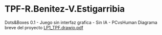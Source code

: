 # TPF-R.Benitez-V.Estigarribia
Dots&Boxes 0.1 - Juego sin interfaz grafica - Sin IA - PCvsHuman
Diagrama breve del proyecto
[LP1_TPF.drawio.pdf](https://github.com/LP1-UCA-2021s2/TPF-R.Benitez-V.Estigarribia/files/7220029/LP1_TPF.drawio.pdf)
